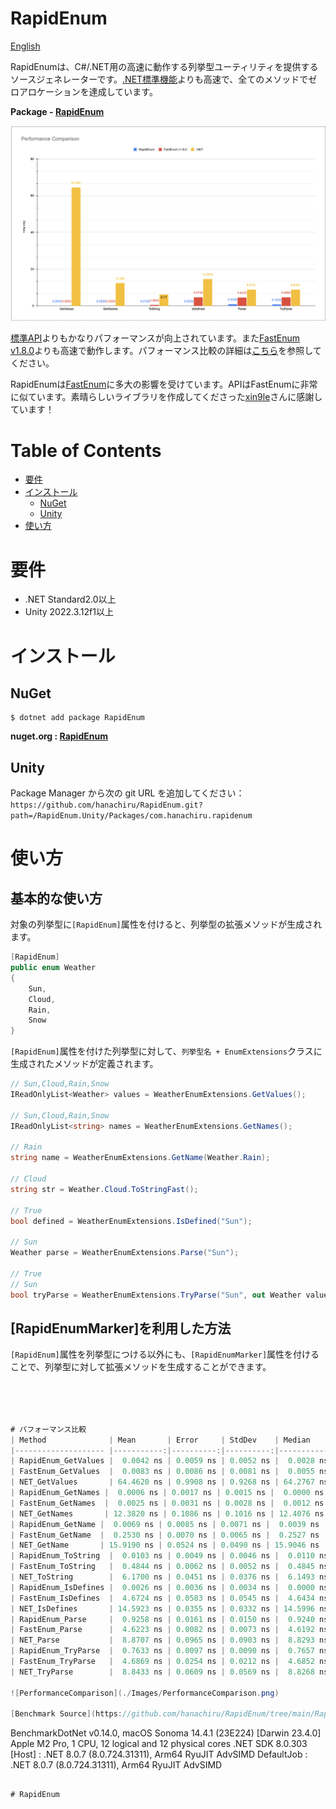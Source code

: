 # RapidEnum

[English](README.md)

RapidEnumは、C#/.NET用の高速に動作する列挙型ユーティリティを提供するソースジェネレーターです。[.NET標準機能](https://learn.microsoft.com/en-us/dotnet/api/system.enum?view=net-8.0)よりも高速で、全てのメソッドでゼロアロケーションを達成しています。

**Package - [RapidEnum](https://www.nuget.org/packages/RapidEnum)**

![PerformanceComparison](./Images/PerformanceComparison.png)

[標準API]([.NET標準機能](https://learn.microsoft.com/en-us/dotnet/api/system.enum?view=net-8.0))よりもかなりパフォーマンスが向上されています。また[FastEnum v1.8.0](https://github.com/xin9le/FastEnum/releases/tag/v1.8.0)よりも高速で動作します。パフォーマンス比較の詳細は[こちら](#パフォーマンス比較)を参照してください。

RapidEnumは[FastEnum](https://github.com/xin9le/FastEnum)に多大の影響を受けています。APIはFastEnumに非常に似ています。素晴らしいライブラリを作成してくださった[xin9le](https://github.com/xin9le)さんに感謝しています！

# Table of Contents

- [要件](#要件)
- [インストール](#インストール)
    - [NuGet](#NuGet)
    - [Unity](#Unity)
- [使い方](#使い方)

# 要件
- .NET Standard2.0以上
- Unity 2022.3.12f1以上

# インストール
## NuGet
```shell
$ dotnet add package RapidEnum
```
**nuget.org : [RapidEnum](https://www.nuget.org/packages/RapidEnum)**
## Unity
Package Manager から次の git URL を追加してください：`https://github.com/hanachiru/RapidEnum.git?path=/RapidEnum.Unity/Packages/com.hanachiru.rapidenum`

# 使い方
## 基本的な使い方
対象の列挙型に`[RapidEnum]`属性を付けると、列挙型の拡張メソッドが生成されます。

```csharp
[RapidEnum]
public enum Weather
{
    Sun,
    Cloud,
    Rain,
    Snow
}
```

`[RapidEnum]`属性を付けた列挙型に対して、`列挙型名 + EnumExtensions`クラスに生成されたメソッドが定義されます。
```csharp
// Sun,Cloud,Rain,Snow
IReadOnlyList<Weather> values = WeatherEnumExtensions.GetValues();

// Sun,Cloud,Rain,Snow
IReadOnlyList<string> names = WeatherEnumExtensions.GetNames();

// Rain
string name = WeatherEnumExtensions.GetName(Weather.Rain);

// Cloud
string str = Weather.Cloud.ToStringFast();

// True
bool defined = WeatherEnumExtensions.IsDefined("Sun");

// Sun
Weather parse = WeatherEnumExtensions.Parse("Sun");

// True
// Sun
bool tryParse = WeatherEnumExtensions.TryParse("Sun", out Weather value);
```

## [RapidEnumMarker]を利用した方法
`[RapidEnum]`属性を列挙型につける以外にも、`[RapidEnumMarker]`属性を付けることで、列挙型に対して拡張メソッドを生成することができます。

```csharp




# パフォーマンス比較
| Method              | Mean       | Error     | StdDev    | Median     | Gen0   | Allocated |
|-------------------- |-----------:|----------:|----------:|-----------:|-------:|----------:|
| RapidEnum_GetValues |  0.0042 ns | 0.0059 ns | 0.0052 ns |  0.0028 ns |      - |         - |
| FastEnum_GetValues  |  0.0083 ns | 0.0086 ns | 0.0081 ns |  0.0055 ns |      - |         - |
| NET_GetValues       | 64.4620 ns | 0.9908 ns | 0.9268 ns | 64.2767 ns | 0.0048 |      40 B |
| RapidEnum_GetNames |  0.0006 ns | 0.0017 ns | 0.0015 ns |  0.0000 ns |      - |         - |
| FastEnum_GetNames  |  0.0025 ns | 0.0031 ns | 0.0028 ns |  0.0012 ns |      - |         - |
| NET_GetNames       | 12.3820 ns | 0.1086 ns | 0.1016 ns | 12.4076 ns | 0.0067 |      56 B |
| RapidEnum_GetName |  0.0069 ns | 0.0085 ns | 0.0071 ns |  0.0039 ns |      - |         - |
| FastEnum_GetName  |  0.2530 ns | 0.0070 ns | 0.0065 ns |  0.2527 ns |      - |         - |
| NET_GetName       | 15.9190 ns | 0.0524 ns | 0.0490 ns | 15.9046 ns | 0.0029 |      24 B |
| RapidEnum_ToString  |  0.0103 ns | 0.0049 ns | 0.0046 ns |  0.0110 ns |      - |         - |
| FastEnum_ToString   |  0.4844 ns | 0.0062 ns | 0.0052 ns |  0.4845 ns |      - |         - |
| NET_ToString        |  6.1700 ns | 0.0451 ns | 0.0376 ns |  6.1493 ns | 0.0029 |      24 B |
| RapidEnum_IsDefines |  0.0026 ns | 0.0036 ns | 0.0034 ns |  0.0000 ns |      - |         - |
| FastEnum_IsDefines  |  4.6724 ns | 0.0583 ns | 0.0545 ns |  4.6434 ns |      - |         - |
| NET_IsDefines       | 14.5923 ns | 0.0355 ns | 0.0332 ns | 14.5996 ns |      - |         - |
| RapidEnum_Parse     |  0.9258 ns | 0.0161 ns | 0.0150 ns |  0.9240 ns |      - |         - |
| FastEnum_Parse      |  4.6223 ns | 0.0082 ns | 0.0073 ns |  4.6192 ns |      - |         - |
| NET_Parse           |  8.8707 ns | 0.0965 ns | 0.0903 ns |  8.8293 ns |      - |         - |
| RapidEnum_TryParse  |  0.7633 ns | 0.0097 ns | 0.0090 ns |  0.7657 ns |      - |         - |
| FastEnum_TryParse   |  4.6869 ns | 0.0254 ns | 0.0212 ns |  4.6852 ns |      - |         - |
| NET_TryParse        |  8.8433 ns | 0.0609 ns | 0.0569 ns |  8.8268 ns |      - |         - |

![PerformanceComparison](./Images/PerformanceComparison.png)

[Benchmark Source](https://github.com/hanachiru/RapidEnum/tree/main/RapidEnum.Benchmark)

```
BenchmarkDotNet v0.14.0, macOS Sonoma 14.4.1 (23E224) [Darwin 23.4.0]
Apple M2 Pro, 1 CPU, 12 logical and 12 physical cores
.NET SDK 8.0.303
[Host]     : .NET 8.0.7 (8.0.724.31311), Arm64 RyuJIT AdvSIMD
DefaultJob : .NET 8.0.7 (8.0.724.31311), Arm64 RyuJIT AdvSIMD
```

# RapidEnum